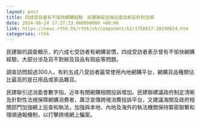 ```yaml
---
layout: post
title: 四成受訪者有不愉快網購經驗　民建聯促加強巡查及制定針對法規
date: 2024-06-24 17:27:23.000000000 +08:00
link: https://news.rthk.hk/rthk/ch/component/k2/1758817-20240624.htm
categories: rthk
---
```


民建聯的調查顯示，約六成七受訪者有網購習慣，四成受訪者表示曾有不愉快網購經驗，大部分涉及貨不對辦及貨品有瑕疵等問題。

調查訪問超過300人，有約五成八受訪者最常使用內地網購平台，網購貨品種類佔比最高的是日用品或家品雜貨。

民建聯引述消委會數字指，近年有關網購相關投訴增加。民建聯建議政府制定清晰及針對性法規保障網購消費者，廣泛宣傳跨境消費投訴平台，又建議海關及政府相關部門加強網上巡查和執法，加強與本地、內地及海外的執法機關保持緊密聯繫和理順通報機制，以打擊跨境網上騙案。

